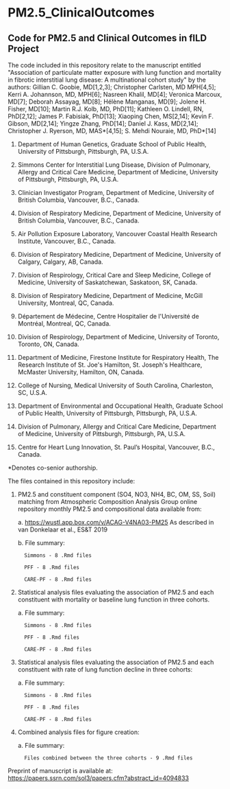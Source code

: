 # PM2.5_ClinicalOutcomes
## Code for PM2.5 and Clinical Outcomes in fILD Project

The code included in this repository relate to the manuscript entitled "Association of particulate matter exposure with lung function and mortality
in fibrotic interstitial lung disease: A multinational cohort study" by the authors:
Gillian C. Goobie, MD[1,2,3]; Christopher Carlsten, MD MPH[4,5]; Kerri A. Johannson, MD, MPH[6]; Nasreen Khalil, MD[4]; Veronica Marcoux, MD[7]; Deborah Assayag, MD[8]; Hélène Manganas, MD[9]; Jolene H. Fisher, MD[10]; Martin R.J. Kolb, MD, PhD[11]; Kathleen O. Lindell, RN, PhD[2,12]; James P. Fabisiak, PhD[13];  Xiaoping Chen, MS[2,14]; Kevin F. Gibson, MD[2,14]; Yingze Zhang, PhD[14]; Daniel J. Kass, MD[2,14]; Christopher J. Ryerson, MD, MAS*[4,15]; S. Mehdi Nouraie, MD, PhD*[14]
   
   1.	Department of Human Genetics, Graduate School of Public Health, University of Pittsburgh, Pittsburgh, PA, U.S.A.
    
   2.	Simmons Center for Interstitial Lung Disease, Division of Pulmonary, Allergy and Critical Care Medicine, Department of Medicine, University of  Pittsburgh, Pittsburgh, PA, U.S.A.
    
   3.	Clinician Investigator Program, Department of Medicine, University of British Columbia, Vancouver, B.C., Canada.
   
   4.	Division of Respiratory Medicine, Department of Medicine, University of British Columbia, Vancouver, B.C., Canada. 
   
   5.	Air Pollution Exposure Laboratory, Vancouver Coastal Health Research Institute, Vancouver, B.C., Canada.
   
   6.	Division of Respiratory Medicine, Department of Medicine, University of Calgary, Calgary, AB, Canada. 
   
   7.	Division of Respirology, Critical Care and Sleep Medicine, College of Medicine, University of Saskatchewan, Saskatoon, SK, Canada.
   
   8.	Division of Respiratory Medicine, Department of Medicine, McGill University, Montreal, QC, Canada.
   
   9.	Département de Médecine, Centre Hospitalier de l'Université de Montréal, Montreal, QC, Canada.
   
   10.	Division of Respirology, Department of Medicine, University of Toronto, Toronto, ON, Canada.
   
   11.	Department of Medicine, Firestone Institute for Respiratory Health, The Research Institute of St. Joe's Hamilton, St. Joseph's Healthcare, McMaster University, Hamilton, ON, Canada.
   
   12.	College of Nursing, Medical University of South Carolina, Charleston, SC, U.S.A.
   
   13.	Department of Environmental and Occupational Health, Graduate School of Public Health, University of Pittsburgh, Pittsburgh, PA, U.S.A.
   
   14.	Division of Pulmonary, Allergy and Critical Care Medicine, Department of Medicine, University of Pittsburgh, Pittsburgh, PA, U.S.A.
   
   15.	Centre for Heart Lung Innovation, St. Paul’s Hospital, Vancouver, B.C., Canada.
   
   *Denotes co-senior authorship.


The files contained in this repository include:
    
   1. PM2.5 and constituent component (SO4, NO3, NH4, BC, OM, SS, Soil) matching from Atmospheric Composition Analysis Group online repository monthly PM2.5 and compositional data available from:
       
       a. <https://wustl.app.box.com/v/ACAG-V4NA03-PM25> As described in van Donkelaar et al., ES&T 2019
       
       b. File summary:
            
            Simmons - 8 .Rmd files
            
            PFF - 8 .Rmd files
            
            CARE-PF - 8 .Rmd files
   
   2. Statistical analysis files evaluating the association of PM2.5 and each constituent with mortality or baseline lung function in three cohorts.
       
       a. File summary:
            
            Simmons - 8 .Rmd files
            
            PFF - 8 .Rmd files
            
            CARE-PF - 8 .Rmd files
   
   3. Statistical analysis files evaluating the association of PM2.5 and each constituent with rate of lung function decline in three cohorts:
        
       a. File summary:
            
            Simmons - 8 .Rmd files
            
            PFF - 8 .Rmd files
            
            CARE-PF - 8 .Rmd files
   
   4. Combined analysis files for figure creation:
       
       a. File summary:
            
            Files combined between the three cohorts - 9 .Rmd files


Preprint of manuscript is available at: <https://papers.ssrn.com/sol3/papers.cfm?abstract_id=4094833>

